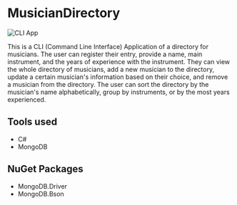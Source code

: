 # MusicianDirectory

![CLI App](/Assets/MusicDirectoryCLI_Pic.png)

This is a CLI (Command Line Interface) Application of a directory for musicians. The user can register their entry,
provide a name, main instrument, and the years of experience with the instrument. They can view the whole directory of musicians, 
add a new musician to the directory, update a certain musician's information based on their choice, and remove a musician from
the directory. The user can sort the directory by the musician's name alphabetically, group by instruments, or by the most years 
experienced.

## Tools used
- C#
- MongoDB

## NuGet Packages
- MongoDB.Driver
- MongoDB.Bson
